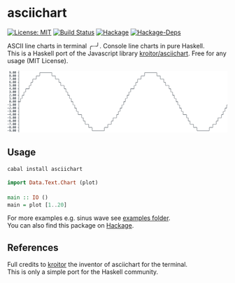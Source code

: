 # asciichart

<p><a href="https://opensource.org/licenses/MIT"><img src="https://img.shields.io/badge/License-MIT-brightgreen.svg" alt="License: MIT" /></a>
<a href="https://travis-ci.org/madnight/asciichart"><img src="https://travis-ci.org/madnight/asciichart.svg?branch=master" alt="Build Status" /></a>
<a href="http://hackage.haskell.org/package/asciichart"><img src="https://images.weserv.nl/?url=img.shields.io/hackage/v/asciichart.svg&w=3000&t=fitup" width="100" alt="Hackage" /></a>
<a href="http://hackage.haskell.org/package/asciichart"><img src="https://images.weserv.nl/?url=img.shields.io/hackage-deps/v/asciichart.svg&w=3000&t=fitup" width="100" alt="Hackage-Deps" /></a></p>


ASCII line charts in terminal ╭┈╯. Console line charts in pure Haskell.  
This is a Haskell port of the Javascript library [kroitor/asciichart](https://github.com/kroitor/asciichart). Free for any usage (MIT License).

![](example.png)

## Usage
```bash
cabal install asciichart
```

```haskell
import Data.Text.Chart (plot)

main :: IO ()
main = plot [1..20]
```

For more examples e.g. sinus wave see [examples folder](https://github.com/madnight/asciichart/tree/master/examples).  
You can also find this package on [Hackage](http://hackage.haskell.org/package/asciichart).

## References

Full credits to [kroitor](https://github.com/kroitor/) the inventor of asciichart for the terminal.  
This is only a simple port for the Haskell community.
